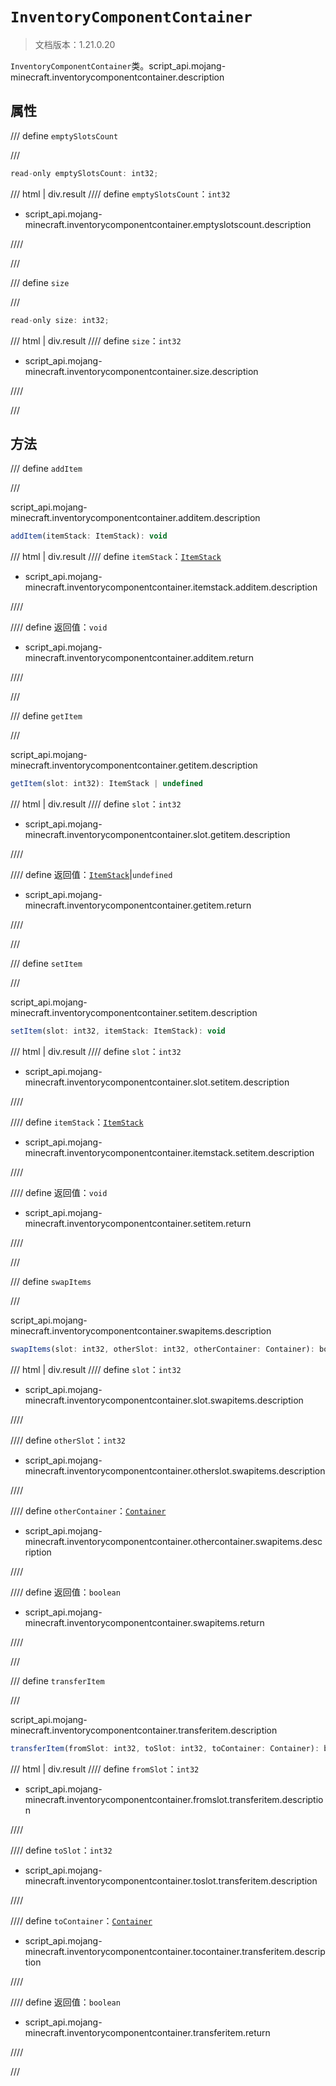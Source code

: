 # `InventoryComponentContainer`

> 文档版本：1.21.0.20

`InventoryComponentContainer`类。script_api.mojang-minecraft.inventorycomponentcontainer.description

## 属性

/// define
`emptySlotsCount`


///

```js
read-only emptySlotsCount: int32;
```

/// html | div.result
//// define
`emptySlotsCount`：`int32`

- script_api.mojang-minecraft.inventorycomponentcontainer.emptyslotscount.description


////

///


/// define
`size`


///

```js
read-only size: int32;
```

/// html | div.result
//// define
`size`：`int32`

- script_api.mojang-minecraft.inventorycomponentcontainer.size.description


////

///


## 方法

/// define
`addItem`


///

script_api.mojang-minecraft.inventorycomponentcontainer.additem.description

```js
addItem(itemStack: ItemStack): void
```

/// html | div.result
//// define
`itemStack`：[`ItemStack`](./itemstack.md)

- script_api.mojang-minecraft.inventorycomponentcontainer.itemstack.additem.description


////

//// define
返回值：`void`

- script_api.mojang-minecraft.inventorycomponentcontainer.additem.return


////

///


/// define
`getItem`


///

script_api.mojang-minecraft.inventorycomponentcontainer.getitem.description

```js
getItem(slot: int32): ItemStack | undefined
```

/// html | div.result
//// define
`slot`：`int32`

- script_api.mojang-minecraft.inventorycomponentcontainer.slot.getitem.description


////

//// define
返回值：[`ItemStack`](./itemstack.md)|`undefined`

- script_api.mojang-minecraft.inventorycomponentcontainer.getitem.return


////

///


/// define
`setItem`


///

script_api.mojang-minecraft.inventorycomponentcontainer.setitem.description

```js
setItem(slot: int32, itemStack: ItemStack): void
```

/// html | div.result
//// define
`slot`：`int32`

- script_api.mojang-minecraft.inventorycomponentcontainer.slot.setitem.description


////

//// define
`itemStack`：[`ItemStack`](./itemstack.md)

- script_api.mojang-minecraft.inventorycomponentcontainer.itemstack.setitem.description


////

//// define
返回值：`void`

- script_api.mojang-minecraft.inventorycomponentcontainer.setitem.return


////

///


/// define
`swapItems`


///

script_api.mojang-minecraft.inventorycomponentcontainer.swapitems.description

```js
swapItems(slot: int32, otherSlot: int32, otherContainer: Container): boolean
```

/// html | div.result
//// define
`slot`：`int32`

- script_api.mojang-minecraft.inventorycomponentcontainer.slot.swapitems.description


////

//// define
`otherSlot`：`int32`

- script_api.mojang-minecraft.inventorycomponentcontainer.otherslot.swapitems.description


////

//// define
`otherContainer`：[`Container`](./container.md)

- script_api.mojang-minecraft.inventorycomponentcontainer.othercontainer.swapitems.description


////

//// define
返回值：`boolean`

- script_api.mojang-minecraft.inventorycomponentcontainer.swapitems.return


////

///


/// define
`transferItem`


///

script_api.mojang-minecraft.inventorycomponentcontainer.transferitem.description

```js
transferItem(fromSlot: int32, toSlot: int32, toContainer: Container): boolean
```

/// html | div.result
//// define
`fromSlot`：`int32`

- script_api.mojang-minecraft.inventorycomponentcontainer.fromslot.transferitem.description


////

//// define
`toSlot`：`int32`

- script_api.mojang-minecraft.inventorycomponentcontainer.toslot.transferitem.description


////

//// define
`toContainer`：[`Container`](./container.md)

- script_api.mojang-minecraft.inventorycomponentcontainer.tocontainer.transferitem.description


////

//// define
返回值：`boolean`

- script_api.mojang-minecraft.inventorycomponentcontainer.transferitem.return


////

///

